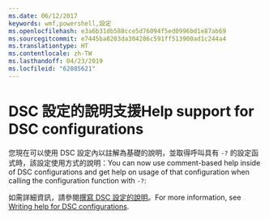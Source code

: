 ```yaml
---
ms.date: 06/12/2017
keywords: wmf,powershell,設定
ms.openlocfilehash: e3a6b31db588cce5d76094f5ed0996bd1e87ab69
ms.sourcegitcommit: e7445ba8203da304286c591ff513900ad1c244a4
ms.translationtype: HT
ms.contentlocale: zh-TW
ms.lasthandoff: 04/23/2019
ms.locfileid: "62085621"
---
```

# <a name="help-support-for-dsc-configurations"></a><span data-ttu-id="ee166-102">DSC 設定的說明支援</span><span class="sxs-lookup"><span data-stu-id="ee166-102">Help support for DSC configurations</span></span>

<span data-ttu-id="ee166-103">您現在可以使用 DSC 設定內以註解為基礎的說明，並取得呼叫具有 `-?` 的設定函式時，該設定使用方式的說明：</span><span class="sxs-lookup"><span data-stu-id="ee166-103">You can now use comment-based help inside of DSC configurations and get help on usage of that configuration when calling the configuration function with `-?`:</span></span>

<span data-ttu-id="ee166-104">如需詳細資訊，請參閱[撰寫 DSC 設定的說明](https://msdn.microsoft.com/powershell/dsc/confighelp)。</span><span class="sxs-lookup"><span data-stu-id="ee166-104">For more information, see [Writing help for DSC configurations](https://msdn.microsoft.com/powershell/dsc/confighelp).</span></span>
